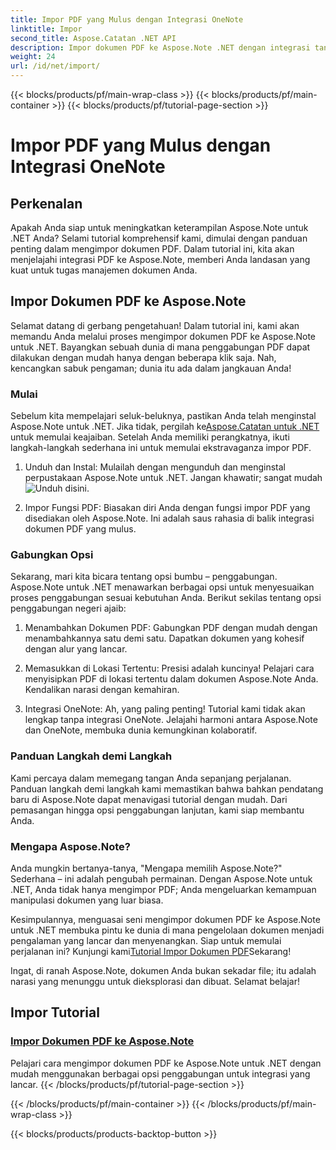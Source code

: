 ```yaml
---
title: Impor PDF yang Mulus dengan Integrasi OneNote
linktitle: Impor
second_title: Aspose.Catatan .NET API
description: Impor dokumen PDF ke Aspose.Note .NET dengan integrasi tanpa batas menggunakan berbagai opsi penggabungan. Belajar dengan tutorial langkah demi langkah, termasuk integrasi OneNote.
weight: 24
url: /id/net/import/
---
```


{{< blocks/products/pf/main-wrap-class >}}
{{< blocks/products/pf/main-container >}}
{{< blocks/products/pf/tutorial-page-section >}}

# Impor PDF yang Mulus dengan Integrasi OneNote


## Perkenalan

Apakah Anda siap untuk meningkatkan keterampilan Aspose.Note untuk .NET Anda? Selami tutorial komprehensif kami, dimulai dengan panduan penting dalam mengimpor dokumen PDF. Dalam tutorial ini, kita akan menjelajahi integrasi PDF ke Aspose.Note, memberi Anda landasan yang kuat untuk tugas manajemen dokumen Anda.

## Impor Dokumen PDF ke Aspose.Note

Selamat datang di gerbang pengetahuan! Dalam tutorial ini, kami akan memandu Anda melalui proses mengimpor dokumen PDF ke Aspose.Note untuk .NET. Bayangkan sebuah dunia di mana penggabungan PDF dapat dilakukan dengan mudah hanya dengan beberapa klik saja. Nah, kencangkan sabuk pengaman; dunia itu ada dalam jangkauan Anda!

### Mulai

 Sebelum kita mempelajari seluk-beluknya, pastikan Anda telah menginstal Aspose.Note untuk .NET. Jika tidak, pergilah ke[Aspose.Catatan untuk .NET](https://products.aspose.com/note/net) untuk memulai keajaiban. Setelah Anda memiliki perangkatnya, ikuti langkah-langkah sederhana ini untuk memulai ekstravaganza impor PDF.

1. Unduh dan Instal: Mulailah dengan mengunduh dan menginstal perpustakaan Aspose.Note untuk .NET. Jangan khawatir; sangat mudah![Unduh disini](https://downloads.aspose.com/note/net).

2. Impor Fungsi PDF: Biasakan diri Anda dengan fungsi impor PDF yang disediakan oleh Aspose.Note. Ini adalah saus rahasia di balik integrasi dokumen PDF yang mulus.

### Gabungkan Opsi

Sekarang, mari kita bicara tentang opsi bumbu – penggabungan. Aspose.Note untuk .NET menawarkan berbagai opsi untuk menyesuaikan proses penggabungan sesuai kebutuhan Anda. Berikut sekilas tentang opsi penggabungan negeri ajaib:

1. Menambahkan Dokumen PDF: Gabungkan PDF dengan mudah dengan menambahkannya satu demi satu. Dapatkan dokumen yang kohesif dengan alur yang lancar.

2. Memasukkan di Lokasi Tertentu: Presisi adalah kuncinya! Pelajari cara menyisipkan PDF di lokasi tertentu dalam dokumen Aspose.Note Anda. Kendalikan narasi dengan kemahiran.

3. Integrasi OneNote: Ah, yang paling penting! Tutorial kami tidak akan lengkap tanpa integrasi OneNote. Jelajahi harmoni antara Aspose.Note dan OneNote, membuka dunia kemungkinan kolaboratif.

### Panduan Langkah demi Langkah

Kami percaya dalam memegang tangan Anda sepanjang perjalanan. Panduan langkah demi langkah kami memastikan bahwa bahkan pendatang baru di Aspose.Note dapat menavigasi tutorial dengan mudah. Dari pemasangan hingga opsi penggabungan lanjutan, kami siap membantu Anda.

### Mengapa Aspose.Note?

Anda mungkin bertanya-tanya, "Mengapa memilih Aspose.Note?" Sederhana – ini adalah pengubah permainan. Dengan Aspose.Note untuk .NET, Anda tidak hanya mengimpor PDF; Anda mengeluarkan kemampuan manipulasi dokumen yang luar biasa.

 Kesimpulannya, menguasai seni mengimpor dokumen PDF ke Aspose.Note untuk .NET membuka pintu ke dunia di mana pengelolaan dokumen menjadi pengalaman yang lancar dan menyenangkan. Siap untuk memulai perjalanan ini? Kunjungi kami[Tutorial Impor Dokumen PDF](./import-pdf-documents/)Sekarang!

Ingat, di ranah Aspose.Note, dokumen Anda bukan sekadar file; itu adalah narasi yang menunggu untuk dieksplorasi dan dibuat. Selamat belajar!
## Impor Tutorial
### [Impor Dokumen PDF ke Aspose.Note](./import-pdf-documents/)
Pelajari cara mengimpor dokumen PDF ke Aspose.Note untuk .NET dengan mudah menggunakan berbagai opsi penggabungan untuk integrasi yang lancar.
{{< /blocks/products/pf/tutorial-page-section >}}

{{< /blocks/products/pf/main-container >}}
{{< /blocks/products/pf/main-wrap-class >}}

{{< blocks/products/products-backtop-button >}}
